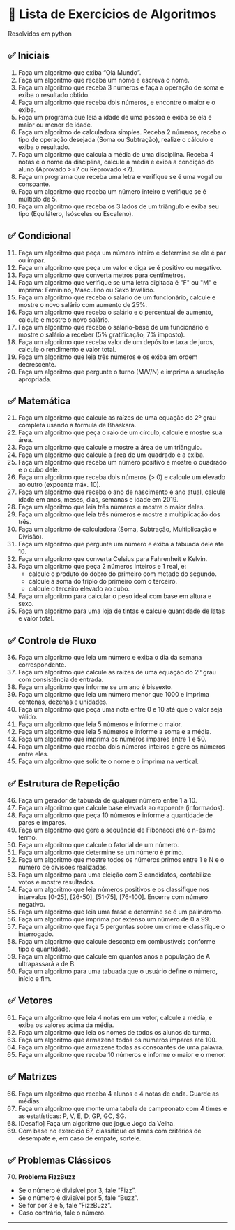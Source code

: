 # 📘 Lista de Exercícios de Algoritmos
  Resolvidos em python

## ✅ Iniciais

1. Faça um algoritmo que exiba “Olá Mundo”.
2. Faça um algoritmo que receba um nome e escreva o nome.
3. Faça um algoritmo que receba 3 números e faça a operação de soma e exiba o resultado obtido.
4. Faça um algoritmo que receba dois números, e encontre o maior e o exiba.
5. Faça um programa que leia a idade de uma pessoa e exiba se ela é maior ou menor de idade.
6. Faça um algoritmo de calculadora simples. Receba 2 números, receba o tipo de operação desejada (Soma ou Subtração), realize o cálculo e exiba o resultado.
7. Faça um algoritmo que calcula a média de uma disciplina. Receba 4 notas e o nome da disciplina, calcule a média e exiba a condição do aluno (Aprovado >=7 ou Reprovado <7).
8. Faça um programa que receba uma letra e verifique se é uma vogal ou consoante.
9. Faça um algoritmo que receba um número inteiro e verifique se é múltiplo de 5.
10. Faça um algoritmo que receba os 3 lados de um triângulo e exiba seu tipo (Equilátero, Isósceles ou Escaleno).

## ✅ Condicional

11. Faça um algoritmo que peça um número inteiro e determine se ele é par ou ímpar.
12. Faça um algoritmo que peça um valor e diga se é positivo ou negativo.
13. Faça um algoritmo que converta metros para centímetros.
14. Faça um algoritmo que verifique se uma letra digitada é "F" ou "M" e imprima: Feminino, Masculino ou Sexo Inválido.
15. Faça um algoritmo que receba o salário de um funcionário, calcule e mostre o novo salário com aumento de 25%.
16. Faça um algoritmo que receba o salário e o percentual de aumento, calcule e mostre o novo salário.
17. Faça um algoritmo que receba o salário-base de um funcionário e mostre o salário a receber (5% gratificação, 7% imposto).
18. Faça um algoritmo que receba valor de um depósito e taxa de juros, calcule o rendimento e valor total.
19. Faça um algoritmo que leia três números e os exiba em ordem decrescente.
20. Faça um algoritmo que pergunte o turno (M/V/N) e imprima a saudação apropriada.

## ✅ Matemática

21. Faça um algoritmo que calcule as raízes de uma equação do 2º grau completa usando a fórmula de Bhaskara.
22. Faça um algoritmo que peça o raio de um círculo, calcule e mostre sua área.
23. Faça um algoritmo que calcule e mostre a área de um triângulo.
24. Faça um algoritmo que calcule a área de um quadrado e a exiba.
25. Faça um algoritmo que receba um número positivo e mostre o quadrado e o cubo dele.
26. Faça um algoritmo que receba dois números (> 0) e calcule um elevado ao outro (expoente máx. 10).
27. Faça um algoritmo que receba o ano de nascimento e ano atual, calcule idade em anos, meses, dias, semanas e idade em 2019.
28. Faça um algoritmo que leia três números e mostre o maior deles.
29. Faça um algoritmo que leia três números e mostre a multiplicação dos três.
30. Faça um algoritmo de calculadora (Soma, Subtração, Multiplicação e Divisão).
31. Faça um algoritmo que pergunte um número e exiba a tabuada dele até 10.
32. Faça um algoritmo que converta Celsius para Fahrenheit e Kelvin.
33. Faça um algoritmo que peça 2 números inteiros e 1 real, e:
    - calcule o produto do dobro do primeiro com metade do segundo.
    - calcule a soma do triplo do primeiro com o terceiro.
    - calcule o terceiro elevado ao cubo.
34. Faça um algoritmo para calcular o peso ideal com base em altura e sexo.
35. Faça um algoritmo para uma loja de tintas e calcule quantidade de latas e valor total.

## ✅ Controle de Fluxo

36. Faça um algoritmo que leia um número e exiba o dia da semana correspondente.
37. Faça um algoritmo que calcule as raízes de uma equação do 2º grau com consistência de entrada.
38. Faça um algoritmo que informe se um ano é bissexto.
39. Faça um algoritmo que leia um número menor que 1000 e imprima centenas, dezenas e unidades.
40. Faça um algoritmo que peça uma nota entre 0 e 10 até que o valor seja válido.
41. Faça um algoritmo que leia 5 números e informe o maior.
42. Faça um algoritmo que leia 5 números e informe a soma e a média.
43. Faça um algoritmo que imprima os números ímpares entre 1 e 50.
44. Faça um algoritmo que receba dois números inteiros e gere os números entre eles.
45. Faça um algoritmo que solicite o nome e o imprima na vertical.

## ✅ Estrutura de Repetição

46. Faça um gerador de tabuada de qualquer número entre 1 a 10.
47. Faça um algoritmo que calcule base elevada ao expoente (informados).
48. Faça um algoritmo que peça 10 números e informe a quantidade de pares e ímpares.
49. Faça um algoritmo que gere a sequência de Fibonacci até o n-ésimo termo.
50. Faça um algoritmo que calcule o fatorial de um número.
51. Faça um algoritmo que determine se um número é primo.
52. Faça um algoritmo que mostre todos os números primos entre 1 e N e o número de divisões realizadas.
53. Faça um algoritmo para uma eleição com 3 candidatos, contabilize votos e mostre resultados.
54. Faça um algoritmo que leia números positivos e os classifique nos intervalos [0-25], [26-50], [51-75], [76-100]. Encerre com número negativo.
55. Faça um algoritmo que leia uma frase e determine se é um palíndromo.
56. Faça um algoritmo que imprima por extenso um número de 0 a 99.
57. Faça um algoritmo que faça 5 perguntas sobre um crime e classifique o interrogado.
58. Faça um algoritmo que calcule desconto em combustíveis conforme tipo e quantidade.
59. Faça um algoritmo que calcule em quantos anos a população de A ultrapassará a de B.
60. Faça um algoritmo para uma tabuada que o usuário define o número, início e fim.

## ✅ Vetores

61. Faça um algoritmo que leia 4 notas em um vetor, calcule a média, e exiba os valores acima da média.
62. Faça um algoritmo que leia os nomes de todos os alunos da turma.
63. Faça um algoritmo que armazene todos os números ímpares até 100.
64. Faça um algoritmo que armazene todas as consoantes de uma palavra.
65. Faça um algoritmo que receba 10 números e informe o maior e o menor.

## ✅ Matrizes

66. Faça um algoritmo que receba 4 alunos e 4 notas de cada. Guarde as médias.
67. Faça um algoritmo que monte uma tabela de campeonato com 4 times e as estatísticas: P, V, E, D, GP, GC, SG.
68. [Desafio] Faça um algoritmo que jogue Jogo da Velha.
69. Com base no exercício 67, classifique os times com critérios de desempate e, em caso de empate, sorteie.

## ✅ Problemas Clássicos

70. **Problema FizzBuzz**  
   - Se o número é divisível por 3, fale “Fizz”.  
   - Se o número é divisível por 5, fale “Buzz”.  
   - Se for por 3 e 5, fale “FizzBuzz”.  
   - Caso contrário, fale o número.

---
